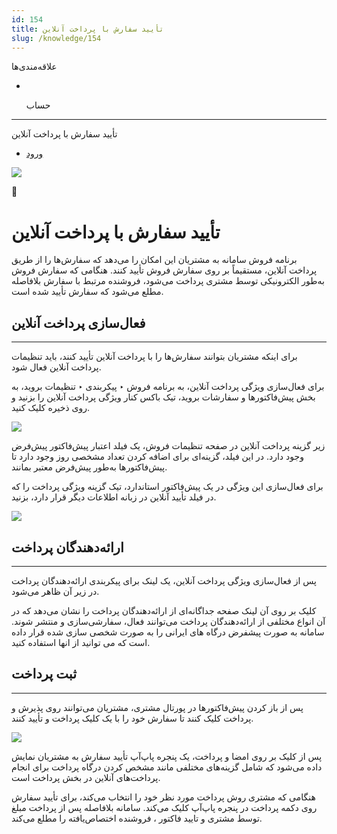 ```yaml
---
id: 154
title: تأیید سفارش با پرداخت آنلاین
slug: /knowledge/154
---
```


 
  علاقه‌مندی‌ها
* [​](./154)

  حساب

---

 

تأیید سفارش با پرداخت آنلاین

- [ورود](/web/login?redirect=/knowledge/article/154)

![](https://odoofarsi.com/web/image/2652?access_token=bbc196cc-736e-45a4-8480-577bc971e496)

📖

# تأیید سفارش با پرداخت آنلاین

برنامه فروش سامانه به مشتریان این امکان را می‌دهد که سفارش‌ها را از طریق پرداخت آنلاین، مستقیماً بر روی سفارش فروش تأیید کنند. هنگامی که سفارش فروش به‌طور الکترونیکی توسط مشتری پرداخت می‌شود، فروشنده مرتبط با سفارش بلافاصله مطلع می‌شود که سفارش تأیید شده است.

## فعال‌سازی پرداخت آنلاین

---

برای اینکه مشتریان بتوانند سفارش‌ها را با پرداخت آنلاین تأیید کنند، باید تنظیمات پرداخت آنلاین فعال شود.

برای فعال‌سازی ویژگی پرداخت آنلاین، به برنامه فروش ‣ پیکربندی ‣ تنظیمات بروید، به بخش پیش‌فاکتورها و سفارشات بروید، تیک باکس کنار ویژگی پرداخت آنلاین را بزنید و روی ذخیره کلیک کنید.

![](https://odoofarsi.com/web/image/1400-c29a26c1/Screen%20Shot%202024-07-24%20at%2012.19.49%20PM.png?access_token=b941e6d3-e826-4d0a-8335-c7a247cd2c59)

زیر گزینه پرداخت آنلاین در صفحه تنظیمات فروش، یک فیلد اعتبار پیش‌فاکتور پیش‌فرض وجود دارد. در این فیلد، گزینه‌ای برای اضافه کردن تعداد مشخصی روز وجود دارد تا پیش‌فاکتورها به‌طور پیش‌فرض معتبر بمانند.

برای فعال‌سازی این ویژگی در یک پیش‌فاکتور استاندارد، تیک گزینه ویژگی پرداخت را که در فیلد تأیید آنلاین در زبانه اطلاعات دیگر قرار دارد، بزنید.

![](https://odoofarsi.com/web/image/1401-9b1c8cf8/image.png?access_token=7506bb55-be2e-44af-8490-51d1dd551613)

## **ارائه‌دهندگان پرداخت**

---

پس از فعال‌سازی ویژگی پرداخت آنلاین، یک لینک برای پیکربندی ارائه‌دهندگان پرداخت در زیر آن ظاهر می‌شود.

کلیک بر روی آن لینک صفحه جداگانه‌ای از ارائه‌دهندگان پرداخت را نشان می‌دهد که در آن انواع مختلفی از ارائه‌دهندگان پرداخت می‌توانند فعال، سفارشی‌سازی و منتشر شوند. سامانه به صورت پیشفرض درگاه های ایرانی را به صورت شخصی سازی شده قرار داده است که می توانید از انها استفاده کنید.

## **ثبت پرداخت**

---

پس از باز کردن پیش‌فاکتورها در پورتال مشتری، مشتریان می‌توانند روی پذیرش و پرداخت کلیک کنند تا سفارش خود را با یک کلیک پرداخت و تأیید کنند.

![](https://odoofarsi.com/web/image/1402-83922950/image.png?access_token=b967fa96-a5df-4a57-997f-ae7e05640ac7)

پس از کلیک بر روی امضا و پرداخت، یک پنجره پاپ‌آپ تأیید سفارش به مشتریان نمایش داده می‌شود که شامل گزینه‌های مختلفی مانند مشخص کردن درگاه پرداخت برای انجام پرداخت‌های آنلاین در بخش پرداخت است.

هنگامی که مشتری روش پرداخت مورد نظر خود را انتخاب می‌کند، برای تأیید سفارش روی دکمه پرداخت در پنجره پاپ‌آپ کلیک می‌کند. سامانه بلافاصله پس از پرداخت مبلغ توسط مشتری و تایید فاکتور ، فروشنده اختصاص‌یافته را مطلع می‌کند.